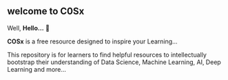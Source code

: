 ## welcome to C0Sx

Well, **Hello…** 👋

**COSx** is a free resource designed to inspire your Learning…

This repository is for learners to find helpful resources to intellectually bootstrap their understanding of Data Science, Machine Learning, AI, Deep Learning and more... 




